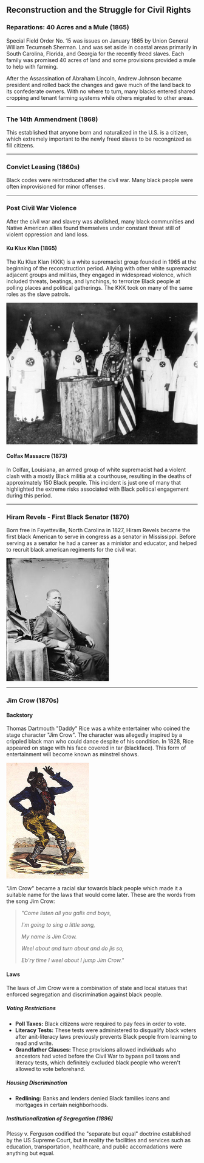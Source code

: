 ## Reconstruction and the Struggle for Civil Rights

### Reparations: 40 Acres and a Mule (1865)
Special Field Order No. 15 was issues on January 1865 by Union General William Tecumseh Sherman.  Land was set aside in coastal areas primarily in South Carolina, Florida, and Georgia for the recently freed slaves.  Each family was promised 40 acres of land and some provisions provided a mule to help with farming.

After the Assassination of Abraham Lincoln, Andrew Johnson became president and rolled back the changes and gave much of the land back to its confederate owners.  With no where to turn, many blacks entered shared cropping and tenant farming systems while others migrated to other areas.

---

### The 14th Ammendment (1868)
This established that anyone born and naturalized in the U.S. is a citizen, which extremely important to the newly freed slaves to be recongnized as fill citizens.

---

### Convict Leasing (1860s)
Black codes were reintroduced after the civil war.  Many black people were often improvisioned for minor offenses. 

---

### Post Civil War Violence
After the civil war and slavery was abolished, many black communities and Native American allies found themselves under constant threat still of violent oppression and land loss.

#### Ku Klux Klan (1865)
The Ku Klux Klan (KKK) is a white supremacist group founded in 1965 at the beginning of the reconstruction period.  Allying with other white supremacist adjacent groups and militias, they engaged in widespread violence, which included threats, beatings, and lynchings, to terrorize Black people at polling places and political gatherings.  The KKK took on many of the same roles as the slave patrols.

![KKK Night Rally](https://raw.githubusercontent.com/Chukobyte/black-history/main/assets/images/kkk_night_rally.png)

#### Colfax Massacre (1873)
In Colfax, Louisiana, an armed group of white supremacist had a violent clash with a mostly Black militia at a courthouse, resulting in the deaths of approximately 150 Black people. This incident is just one of many that highlighted the extreme risks associated with Black political engagement during this period.

---

### Hiram Revels - First Black Senator (1870)
Born free in Fayetteville, North Carolina in 1827, Hiram Revels became the first black American to serve in congress as a senator in Mississippi.  Before serving as a senator he had a career as a ministor and educator, and helped to recruit black american regiments for the civil war.

![Hiram Revels](https://raw.githubusercontent.com/Chukobyte/black-history/main/assets/images/hiram_revels.png)

---

### Jim Crow (1870s)

#### Backstory
Thomas Dartmouth "Daddy" Rice was a white entertainer who coined the stage character "Jim Crow".  The character was allegedly inspired by a crippled black man who could dance despite of his condition.  In 1828, Rice appeared on stage with his face covered in tar (blackface).  This form of entertainment will become known as minstrel shows.

![Jim Crow Poster](https://raw.githubusercontent.com/Chukobyte/black-history/main/assets/images/real_jim_crow.png)

"Jim Crow" became a racial slur towards black people which made it a suitable name for the laws that would come later.  These are the words from the song Jim Crow:

> *"Come listen all you galls and boys,*
>
> *I'm going to sing a little song,*
>
> *My name is Jim Crow.*
>
> *Weel about and turn about and do jis so,*
>
> *Eb'ry time I weel about I jump Jim Crow."*

#### Laws

The laws of Jim Crow were a combination of state and local statues that enforced segregation and discrimination against black people.

##### Voting Restrictions

- **Poll Taxes:** Black citizens were required to pay fees in order to vote.
- **Literacy Tests:** These tests were administered to disqualify black voters after anit-literacy laws previously prevents Black people from learning to read and write.
- **Grandfather Clauses:** These provisions allowed individuals who ancestors had voted before the Civil War to bypass poll taxes and literacy tests, which definitely excluded black people who weren't allowed to vote beforehand.

##### Housing Discrimination

- **Redlining:** Banks and lenders denied Black families loans and mortgages in certain neighborhoods.

##### Institutionalization of Segregation (1896)
Plessy v. Ferguson codified the "separate but equal" doctrine established by the US Supreme Court, but in reality the facilities and services such as education, transportation, healthcare, and public accomadations were anything but equal.
